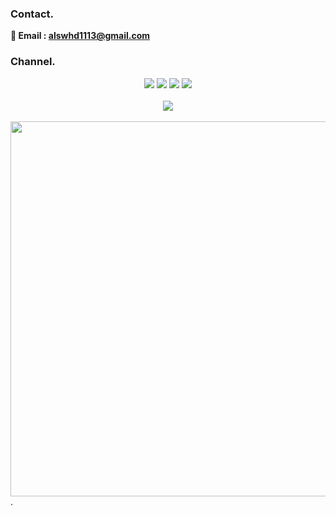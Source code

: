 ### **Contact.**

**📧 Email : [alswhd1113@gmail.com](mailto:alswhd1113@gmail.com)**

### **Channel.**

<div align=center> 
  <img src="https://img.shields.io/badge/java-007396?style=for-the-badge&logo=java&logoColor=white"> 
  <img src="https://img.shields.io/badge/python-3776AB?style=for-the-badge&logo=python&logoColor=white"> 
  <img src="https://img.shields.io/badge/spring-6DB33F?style=for-the-badge&logo=spring&logoColor=white"> 
  <img src="https://img.shields.io/badge/PyTorch-%23EE4C2C.svg?style=for-the-badge&logo=PyTorch&logoColor=white"> 
  <br>
</div>

<br>

<div align = center>
    <a href = "https://solved.ac/profile/alswhd1113"> 
        <img align='center' src="http://mazassumnida.wtf/api/v2/generate_badge?boj=alswhd1113">
    </a>
</div>
<br>

<div align="center">
<a href = "https://www.credential.net/embed/3c4c8ecb-8ae2-4c49-a167-183ff623f9ea">
<img src="https://images.credential.net/embed/1wttc0ag.png" style="width:600px"/>
</a>
</div>
.
